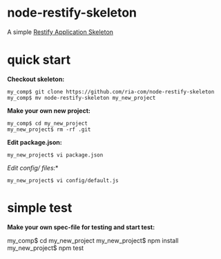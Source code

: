 node-restify-skeleton
=====================

A simple [Restify Application Skeleton](https://github.com/ria-com/node-restify-skeleton)

quick start
===========

**Checkout skeleton:**

    my_comp$ git clone https://github.com/ria-com/node-restify-skeleton
    my_comp$ mv node-restify-skeleton my_new_project

**Make your own new project:**

    my_comp$ cd my_new_project
    my_new_project$ rm -rf .git

**Edit package.json:**

    my_new_project$ vi package.json

**Edit config/* files:**

    my_new_project$ vi config/default.js


simple test
===========

**Make your own spec-file for testing and start test:**

   my_comp$ cd my_new_project
   my_new_project$ npm install
   my_new_project$ npm test
